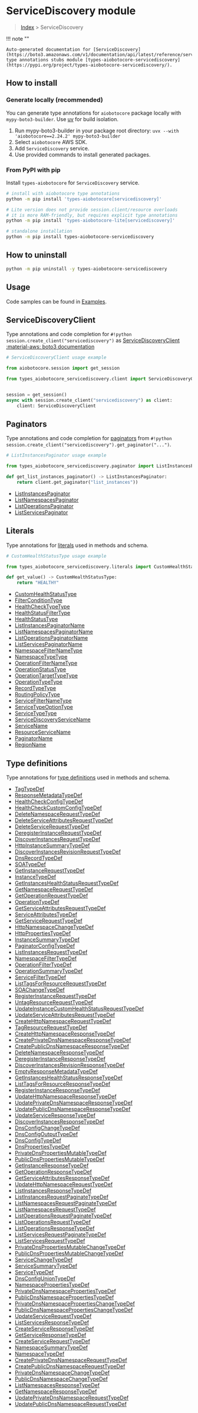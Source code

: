 # ServiceDiscovery module

> [Index](../README.md) > ServiceDiscovery


!!! note ""

    Auto-generated documentation for [ServiceDiscovery](https://boto3.amazonaws.com/v1/documentation/api/latest/reference/services/servicediscovery.html#servicediscovery)
    type annotations stubs module [types-aiobotocore-servicediscovery](https://pypi.org/project/types-aiobotocore-servicediscovery/).

## How to install

### Generate locally (recommended)

You can generate type annotations for `aiobotocore` package locally with `mypy-boto3-builder`.
Use [uv](https://docs.astral.sh/uv/getting-started/installation/) for build isolation.

1. Run mypy-boto3-builder in your package root directory: `uvx --with 'aiobotocore==2.24.2' mypy-boto3-builder`
1. Select `aiobotocore` AWS SDK.
1. Add `ServiceDiscovery` service.
1. Use provided commands to install generated packages.



### From PyPI with pip

Install `types-aiobotocore` for `ServiceDiscovery` service.

```bash
# install with aiobotocore type annotations
python -m pip install 'types-aiobotocore[servicediscovery]'

# Lite version does not provide session.client/resource overloads
# it is more RAM-friendly, but requires explicit type annotations
python -m pip install 'types-aiobotocore-lite[servicediscovery]'

# standalone installation
python -m pip install types-aiobotocore-servicediscovery
```



## How to uninstall

```bash
python -m pip uninstall -y types-aiobotocore-servicediscovery
```

## Usage

Code samples can be found in [Examples](./usage.md).

## ServiceDiscoveryClient

Type annotations and code completion for  `#!python session.create_client("servicediscovery")` as [ServiceDiscoveryClient](./client.md)
[:material-aws: boto3 documentation](https://boto3.amazonaws.com/v1/documentation/api/latest/reference/services/servicediscovery.html#ServiceDiscovery.Client)

```python
# ServiceDiscoveryClient usage example

from aiobotocore.session import get_session

from types_aiobotocore_servicediscovery.client import ServiceDiscoveryClient


session = get_session()
async with session.create_client("servicediscovery") as client:
    client: ServiceDiscoveryClient
```


## Paginators

Type annotations and code completion for
[paginators](./paginators.md)
from `#!python session.create_client("servicediscovery").get_paginator("...")`.

```python
# ListInstancesPaginator usage example

from types_aiobotocore_servicediscovery.paginator import ListInstancesPaginator

def get_list_instances_paginator() -> ListInstancesPaginator:
    return client.get_paginator("list_instances"))
```

- [ListInstancesPaginator](./paginators.md#listinstancespaginator)
- [ListNamespacesPaginator](./paginators.md#listnamespacespaginator)
- [ListOperationsPaginator](./paginators.md#listoperationspaginator)
- [ListServicesPaginator](./paginators.md#listservicespaginator)








## Literals

Type annotations for [literals](./literals.md) used in methods and schema.

```python
# CustomHealthStatusType usage example

from types_aiobotocore_servicediscovery.literals import CustomHealthStatusType

def get_value() -> CustomHealthStatusType:
    return "HEALTHY"
```

- [CustomHealthStatusType](./literals.md#customhealthstatustype)
- [FilterConditionType](./literals.md#filterconditiontype)
- [HealthCheckTypeType](./literals.md#healthchecktypetype)
- [HealthStatusFilterType](./literals.md#healthstatusfiltertype)
- [HealthStatusType](./literals.md#healthstatustype)
- [ListInstancesPaginatorName](./literals.md#listinstancespaginatorname)
- [ListNamespacesPaginatorName](./literals.md#listnamespacespaginatorname)
- [ListOperationsPaginatorName](./literals.md#listoperationspaginatorname)
- [ListServicesPaginatorName](./literals.md#listservicespaginatorname)
- [NamespaceFilterNameType](./literals.md#namespacefilternametype)
- [NamespaceTypeType](./literals.md#namespacetypetype)
- [OperationFilterNameType](./literals.md#operationfilternametype)
- [OperationStatusType](./literals.md#operationstatustype)
- [OperationTargetTypeType](./literals.md#operationtargettypetype)
- [OperationTypeType](./literals.md#operationtypetype)
- [RecordTypeType](./literals.md#recordtypetype)
- [RoutingPolicyType](./literals.md#routingpolicytype)
- [ServiceFilterNameType](./literals.md#servicefilternametype)
- [ServiceTypeOptionType](./literals.md#servicetypeoptiontype)
- [ServiceTypeType](./literals.md#servicetypetype)
- [ServiceDiscoveryServiceName](./literals.md#servicediscoveryservicename)
- [ServiceName](./literals.md#servicename)
- [ResourceServiceName](./literals.md#resourceservicename)
- [PaginatorName](./literals.md#paginatorname)
- [RegionName](./literals.md#regionname)




## Type definitions

Type annotations for [type definitions](./type_defs.md) used in methods and schema.

- [TagTypeDef](./type_defs.md#tagtypedef)
- [ResponseMetadataTypeDef](./type_defs.md#responsemetadatatypedef)
- [HealthCheckConfigTypeDef](./type_defs.md#healthcheckconfigtypedef)
- [HealthCheckCustomConfigTypeDef](./type_defs.md#healthcheckcustomconfigtypedef)
- [DeleteNamespaceRequestTypeDef](./type_defs.md#deletenamespacerequesttypedef)
- [DeleteServiceAttributesRequestTypeDef](./type_defs.md#deleteserviceattributesrequesttypedef)
- [DeleteServiceRequestTypeDef](./type_defs.md#deleteservicerequesttypedef)
- [DeregisterInstanceRequestTypeDef](./type_defs.md#deregisterinstancerequesttypedef)
- [DiscoverInstancesRequestTypeDef](./type_defs.md#discoverinstancesrequesttypedef)
- [HttpInstanceSummaryTypeDef](./type_defs.md#httpinstancesummarytypedef)
- [DiscoverInstancesRevisionRequestTypeDef](./type_defs.md#discoverinstancesrevisionrequesttypedef)
- [DnsRecordTypeDef](./type_defs.md#dnsrecordtypedef)
- [SOATypeDef](./type_defs.md#soatypedef)
- [GetInstanceRequestTypeDef](./type_defs.md#getinstancerequesttypedef)
- [InstanceTypeDef](./type_defs.md#instancetypedef)
- [GetInstancesHealthStatusRequestTypeDef](./type_defs.md#getinstanceshealthstatusrequesttypedef)
- [GetNamespaceRequestTypeDef](./type_defs.md#getnamespacerequesttypedef)
- [GetOperationRequestTypeDef](./type_defs.md#getoperationrequesttypedef)
- [OperationTypeDef](./type_defs.md#operationtypedef)
- [GetServiceAttributesRequestTypeDef](./type_defs.md#getserviceattributesrequesttypedef)
- [ServiceAttributesTypeDef](./type_defs.md#serviceattributestypedef)
- [GetServiceRequestTypeDef](./type_defs.md#getservicerequesttypedef)
- [HttpNamespaceChangeTypeDef](./type_defs.md#httpnamespacechangetypedef)
- [HttpPropertiesTypeDef](./type_defs.md#httppropertiestypedef)
- [InstanceSummaryTypeDef](./type_defs.md#instancesummarytypedef)
- [PaginatorConfigTypeDef](./type_defs.md#paginatorconfigtypedef)
- [ListInstancesRequestTypeDef](./type_defs.md#listinstancesrequesttypedef)
- [NamespaceFilterTypeDef](./type_defs.md#namespacefiltertypedef)
- [OperationFilterTypeDef](./type_defs.md#operationfiltertypedef)
- [OperationSummaryTypeDef](./type_defs.md#operationsummarytypedef)
- [ServiceFilterTypeDef](./type_defs.md#servicefiltertypedef)
- [ListTagsForResourceRequestTypeDef](./type_defs.md#listtagsforresourcerequesttypedef)
- [SOAChangeTypeDef](./type_defs.md#soachangetypedef)
- [RegisterInstanceRequestTypeDef](./type_defs.md#registerinstancerequesttypedef)
- [UntagResourceRequestTypeDef](./type_defs.md#untagresourcerequesttypedef)
- [UpdateInstanceCustomHealthStatusRequestTypeDef](./type_defs.md#updateinstancecustomhealthstatusrequesttypedef)
- [UpdateServiceAttributesRequestTypeDef](./type_defs.md#updateserviceattributesrequesttypedef)
- [CreateHttpNamespaceRequestTypeDef](./type_defs.md#createhttpnamespacerequesttypedef)
- [TagResourceRequestTypeDef](./type_defs.md#tagresourcerequesttypedef)
- [CreateHttpNamespaceResponseTypeDef](./type_defs.md#createhttpnamespaceresponsetypedef)
- [CreatePrivateDnsNamespaceResponseTypeDef](./type_defs.md#createprivatednsnamespaceresponsetypedef)
- [CreatePublicDnsNamespaceResponseTypeDef](./type_defs.md#createpublicdnsnamespaceresponsetypedef)
- [DeleteNamespaceResponseTypeDef](./type_defs.md#deletenamespaceresponsetypedef)
- [DeregisterInstanceResponseTypeDef](./type_defs.md#deregisterinstanceresponsetypedef)
- [DiscoverInstancesRevisionResponseTypeDef](./type_defs.md#discoverinstancesrevisionresponsetypedef)
- [EmptyResponseMetadataTypeDef](./type_defs.md#emptyresponsemetadatatypedef)
- [GetInstancesHealthStatusResponseTypeDef](./type_defs.md#getinstanceshealthstatusresponsetypedef)
- [ListTagsForResourceResponseTypeDef](./type_defs.md#listtagsforresourceresponsetypedef)
- [RegisterInstanceResponseTypeDef](./type_defs.md#registerinstanceresponsetypedef)
- [UpdateHttpNamespaceResponseTypeDef](./type_defs.md#updatehttpnamespaceresponsetypedef)
- [UpdatePrivateDnsNamespaceResponseTypeDef](./type_defs.md#updateprivatednsnamespaceresponsetypedef)
- [UpdatePublicDnsNamespaceResponseTypeDef](./type_defs.md#updatepublicdnsnamespaceresponsetypedef)
- [UpdateServiceResponseTypeDef](./type_defs.md#updateserviceresponsetypedef)
- [DiscoverInstancesResponseTypeDef](./type_defs.md#discoverinstancesresponsetypedef)
- [DnsConfigChangeTypeDef](./type_defs.md#dnsconfigchangetypedef)
- [DnsConfigOutputTypeDef](./type_defs.md#dnsconfigoutputtypedef)
- [DnsConfigTypeDef](./type_defs.md#dnsconfigtypedef)
- [DnsPropertiesTypeDef](./type_defs.md#dnspropertiestypedef)
- [PrivateDnsPropertiesMutableTypeDef](./type_defs.md#privatednspropertiesmutabletypedef)
- [PublicDnsPropertiesMutableTypeDef](./type_defs.md#publicdnspropertiesmutabletypedef)
- [GetInstanceResponseTypeDef](./type_defs.md#getinstanceresponsetypedef)
- [GetOperationResponseTypeDef](./type_defs.md#getoperationresponsetypedef)
- [GetServiceAttributesResponseTypeDef](./type_defs.md#getserviceattributesresponsetypedef)
- [UpdateHttpNamespaceRequestTypeDef](./type_defs.md#updatehttpnamespacerequesttypedef)
- [ListInstancesResponseTypeDef](./type_defs.md#listinstancesresponsetypedef)
- [ListInstancesRequestPaginateTypeDef](./type_defs.md#listinstancesrequestpaginatetypedef)
- [ListNamespacesRequestPaginateTypeDef](./type_defs.md#listnamespacesrequestpaginatetypedef)
- [ListNamespacesRequestTypeDef](./type_defs.md#listnamespacesrequesttypedef)
- [ListOperationsRequestPaginateTypeDef](./type_defs.md#listoperationsrequestpaginatetypedef)
- [ListOperationsRequestTypeDef](./type_defs.md#listoperationsrequesttypedef)
- [ListOperationsResponseTypeDef](./type_defs.md#listoperationsresponsetypedef)
- [ListServicesRequestPaginateTypeDef](./type_defs.md#listservicesrequestpaginatetypedef)
- [ListServicesRequestTypeDef](./type_defs.md#listservicesrequesttypedef)
- [PrivateDnsPropertiesMutableChangeTypeDef](./type_defs.md#privatednspropertiesmutablechangetypedef)
- [PublicDnsPropertiesMutableChangeTypeDef](./type_defs.md#publicdnspropertiesmutablechangetypedef)
- [ServiceChangeTypeDef](./type_defs.md#servicechangetypedef)
- [ServiceSummaryTypeDef](./type_defs.md#servicesummarytypedef)
- [ServiceTypeDef](./type_defs.md#servicetypedef)
- [DnsConfigUnionTypeDef](./type_defs.md#dnsconfiguniontypedef)
- [NamespacePropertiesTypeDef](./type_defs.md#namespacepropertiestypedef)
- [PrivateDnsNamespacePropertiesTypeDef](./type_defs.md#privatednsnamespacepropertiestypedef)
- [PublicDnsNamespacePropertiesTypeDef](./type_defs.md#publicdnsnamespacepropertiestypedef)
- [PrivateDnsNamespacePropertiesChangeTypeDef](./type_defs.md#privatednsnamespacepropertieschangetypedef)
- [PublicDnsNamespacePropertiesChangeTypeDef](./type_defs.md#publicdnsnamespacepropertieschangetypedef)
- [UpdateServiceRequestTypeDef](./type_defs.md#updateservicerequesttypedef)
- [ListServicesResponseTypeDef](./type_defs.md#listservicesresponsetypedef)
- [CreateServiceResponseTypeDef](./type_defs.md#createserviceresponsetypedef)
- [GetServiceResponseTypeDef](./type_defs.md#getserviceresponsetypedef)
- [CreateServiceRequestTypeDef](./type_defs.md#createservicerequesttypedef)
- [NamespaceSummaryTypeDef](./type_defs.md#namespacesummarytypedef)
- [NamespaceTypeDef](./type_defs.md#namespacetypedef)
- [CreatePrivateDnsNamespaceRequestTypeDef](./type_defs.md#createprivatednsnamespacerequesttypedef)
- [CreatePublicDnsNamespaceRequestTypeDef](./type_defs.md#createpublicdnsnamespacerequesttypedef)
- [PrivateDnsNamespaceChangeTypeDef](./type_defs.md#privatednsnamespacechangetypedef)
- [PublicDnsNamespaceChangeTypeDef](./type_defs.md#publicdnsnamespacechangetypedef)
- [ListNamespacesResponseTypeDef](./type_defs.md#listnamespacesresponsetypedef)
- [GetNamespaceResponseTypeDef](./type_defs.md#getnamespaceresponsetypedef)
- [UpdatePrivateDnsNamespaceRequestTypeDef](./type_defs.md#updateprivatednsnamespacerequesttypedef)
- [UpdatePublicDnsNamespaceRequestTypeDef](./type_defs.md#updatepublicdnsnamespacerequesttypedef)

